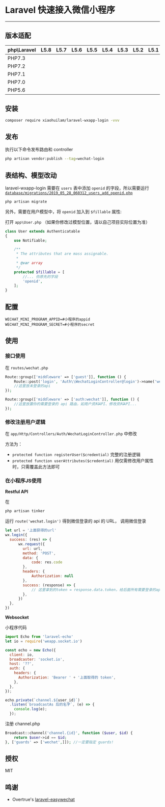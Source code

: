 # Laravel 快速接入微信小程序
---
## 版本适配
**php\Laravel** | L5.8 | L5.7 | L5.6 | L5.5 | L5.4 | L5.3 | L5.2 | L5.1 | L5.0
---- | --- | --- | --- | --- | --- | --- | --- | --- | ---
PHP7.3 |
PHP7.2 |
PHP7.1 |
PHP7.0 |
PHP5.6 |

## 安装
```bash
composer require xiaohuilam/laravel-wxapp-login -vvv
```

## 发布
执行以下命令发布路由和 controller
```bash
php artisan vendor:publish --tag=wechat-login
```

## 表结构、模型改动
laravel-wxapp-login 需要在 `users` 表中添加 `openid` 的字段，所以需要运行 [`database/migrations/2019_05_28_060312_users_add_openid.php`](https://github.com/xiaohuilam/laravel-wxapp-login/blob/master/publishes/migrations/2019_05_28_060312_users_add_openid.php)
```bash
php artisan migrate
```

另外，需要在用户模型中，将 `openid` 加入到 `$fillable` 属性:

打开 `app\User.php` （如果你修改过模型位置，请以自己项目实际位置为准）
```php
class User extends Authenticatable
{
    use Notifiable;

    /**
     * The attributes that are mass assignable.
     *
     * @var array
     */
    protected $fillable = [
        //... 你原先的字段
        'openid',
    ];
}
```

## 配置
```env
WECHAT_MINI_PROGRAM_APPID=#小程序的appid
WECHAT_MINI_PROGRAM_SECRET=#小程序的secret
```

## 使用

### 接口使用

在 `routes/wechat.php`
```php
Route::group(['middleware' => ['guest']], function () {
    Route::post('login', 'Auth\\WechatLoginController@login')->name('wechat.login');
    //这里放未登录的api
});

Route::group(['middleware' => ['auth:wechat']], function () {
    //这里放置你的需要登录的 api 路由，如用户资料API、修改资料API...
});
```

### 修改注册用户逻辑

在 `app/Http/Controllers/Auth/WechatLoginController.php` 中修改

方法为：
- `protected function registerUser($credential)` 完整的注册逻辑
- `protected function userAttributes($credential)` 用仅需修改用户属性时，只需覆盖此方法即可


### 在小程序JS使用

**Restful API**

在
```bash
php artisan tinker
```
运行 `route('wechat.login')` 得到微信登录的 api 的 URL， 调用微信登录
```javascript
let url = '上面获得的url'
wx.login({
  success: (res) => {
      wx.request({
        url: url,
        method: 'POST',
        data: {
            code: res.code
        },
        headers: {
            Authorization: null
        },
        success: (response) => {
            // 这里拿到的token = response.data.token，给后面所有需要登录的api都带上 {headers: {Authorization: response.data.token}}
        },
      })
  },
})
```

**Websocket**

小程序代码
```javascript
import Echo from 'laravel-echo'
let io = require('weapp.socket.io')

const echo = new Echo({
  client: io,
  broadcaster: 'socket.io',
  host: '??',
  auth: {
    headers: {
      Authorization: 'Bearer ' + '上面取得的 token',
    },
  },
});

echo.private(`channel.${user_id}`)
  .listen(`broadcastAs 后的名字`, (e) => {
    console.log(e);
  });
```

注册 channel.php
```php
Broadcast::channel('channel.{id}', function ($user, $id) {
    return $user->id == $id;
}, ['guards' => ['wechat',]]); //一定要指定 guards!

```

## 授权
MIT

## 鸣谢
- Overtrue's [laravel-easywechat](https://github.com/overtrue/laravel-wechat)
